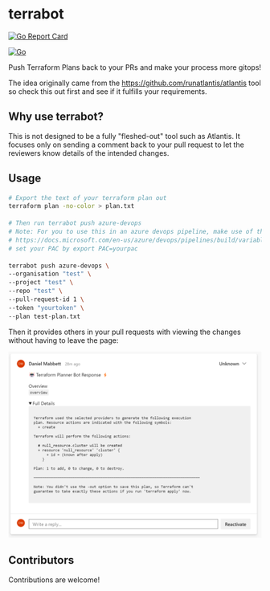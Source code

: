 # terrabot

[![Go Report Card](https://goreportcard.com/badge/github.com/danielmabbett/terrabot)](https://goreportcard.com/report/github.com/danielmabbett/terrabot)

[![Go](https://github.com/DanielMabbett/terrabot/actions/workflows/go.yml/badge.svg)](https://github.com/DanielMabbett/terrabot/actions/workflows/go.yml)

Push Terraform Plans back to your PRs and make your process more gitops!

The idea originally came from the https://github.com/runatlantis/atlantis tool so check this out first and see if it fulfills your requirements.

## Why use terrabot?

This is not designed to be a fully "fleshed-out" tool such as Atlantis. 
It focuses only on sending a comment back to your pull request to let the reviewers know details of the intended changes. 

## Usage

```sh
# Export the text of your terraform plan out
terraform plan -no-color > plan.txt

# Then run terrabot push azure-devops
# Note: For you to use this in an azure devops pipeline, make use of the pipeline variables 
# https://docs.microsoft.com/en-us/azure/devops/pipelines/build/variables?view=azure-devops&tabs=yaml
# set your PAC by export PAC=yourpac

terrabot push azure-devops \
--organisation "test" \
--project "test" \
--repo "test" \
--pull-request-id 1 \
--token "yourtoken" \
--plan test-plan.txt

```

Then it provides others in your pull requests with viewing the changes without having to leave the page:

![Screenshot](./images/screenshot1.png)

## Contributors

Contributions are welcome!

